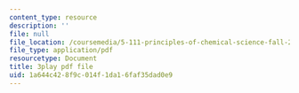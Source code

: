 ```yaml
---
content_type: resource
description: ''
file: null
file_location: /coursemedia/5-111-principles-of-chemical-science-fall-2008/1a644c428f9c014f1da16faf35dad0e9_8b56I8U24xU.pdf
file_type: application/pdf
resourcetype: Document
title: 3play pdf file
uid: 1a644c42-8f9c-014f-1da1-6faf35dad0e9
---
```

